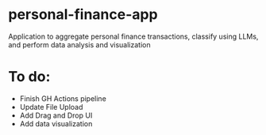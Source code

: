 # personal-finance-app
Application to aggregate personal finance transactions, classify using LLMs, and perform data analysis and visualization 

# To do:
- Finish GH Actions pipeline
- Update File Upload
- Add Drag and Drop UI
- Add data visualization

